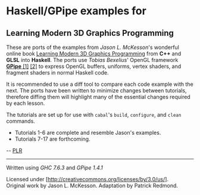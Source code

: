 # Haskell/GPipe examples for

## Learning Modern 3D Graphics Programming

These are ports of the examples from *Jason L. McKesson*'s wonderful online book [Learning Modern 3D Graphics Programming](http://www.arcsynthesis.org/gltut/) from **C++** and **GLSL** into **Haskell**. The ports use *Tobias Bexelius*' OpenGL framework [**GPipe** [1]](https://github.com/tobbebex/GPipe) [[2]](http://hackage.haskell.org/package/GPipe) to express OpenGL buffers, uniforms, vertex shaders, and fragment shaders in normal Haskell code.

It is recommended to use a diff tool to compare each code example with the next. The ports have been written to minimize changes between tutorials, therefore diffing them will highlight many of the essential changes required by each lesson.

The tutorials are set up for use with `cabal`'s `build`, `configure`, and `clean` commands.

* Tutorials 1-6 are complete and resemble Jason's examples.
* Tutorials 7-17 are forthcoming.

-- [PLR](http://f06mote.com)

---

Written using *GHC 7.6.3* and *GPipe 1.4.1*

Licensed under [http://creativecommons.org/licenses/by/3.0/us/].  
Original work by Jason L. McKesson. Adaptation by Patrick Redmond.
